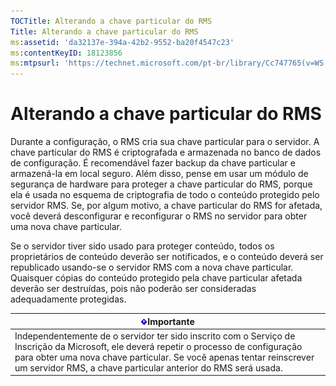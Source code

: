 ```yaml
---
TOCTitle: Alterando a chave particular do RMS
Title: Alterando a chave particular do RMS
ms:assetid: 'da32137e-394a-42b2-9552-ba20f4547c23'
ms:contentKeyID: 18123856
ms:mtpsurl: 'https://technet.microsoft.com/pt-br/library/Cc747765(v=WS.10)'
---
```


Alterando a chave particular do RMS
===================================

Durante a configuração, o RMS cria sua chave particular para o servidor. A chave particular do RMS é criptografada e armazenada no banco de dados de configuração. É recomendável fazer backup da chave particular e armazená-la em local seguro. Além disso, pense em usar um módulo de segurança de hardware para proteger a chave particular do RMS, porque ela é usada no esquema de criptografia de todo o conteúdo protegido pelo servidor RMS. Se, por algum motivo, a chave particular do RMS for afetada, você deverá desconfigurar e reconfigurar o RMS no servidor para obter uma nova chave particular.

Se o servidor tiver sido usado para proteger conteúdo, todos os proprietários de conteúdo deverão ser notificados, e o conteúdo deverá ser republicado usando-se o servidor RMS com a nova chave particular. Quaisquer cópias do conteúdo protegido pela chave particular afetada deverão ser destruídas, pois não poderão ser consideradas adequadamente protegidas.

| ![](images/Cc747765.Important(WS.10).gif)Importante                                                                                                                                                                                                 |
|----------------------------------------------------------------------------------------------------------------------------------------------------------------------------------------------------------------------------------------------------------------------------------|
| Independentemente de o servidor ter sido inscrito com o Serviço de Inscrição da Microsoft, ele deverá repetir o processo de configuração para obter uma nova chave particular. Se você apenas tentar reinscrever um servidor RMS, a chave particular anterior do RMS será usada. |
